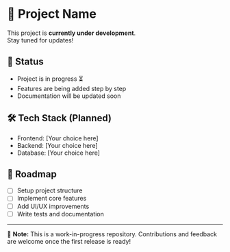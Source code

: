 # 🚧 Project Name

This project is **currently under development**.  
Stay tuned for updates!

## 📌 Status
- Project is in progress ⏳  
- Features are being added step by step  
- Documentation will be updated soon  

## 🛠️ Tech Stack (Planned)
- Frontend: [Your choice here]
- Backend: [Your choice here]
- Database: [Your choice here]

## 📅 Roadmap
- [ ] Setup project structure  
- [ ] Implement core features  
- [ ] Add UI/UX improvements  
- [ ] Write tests and documentation  

---

🔔 **Note:** This is a work-in-progress repository. Contributions and feedback are welcome once the first release is ready!

